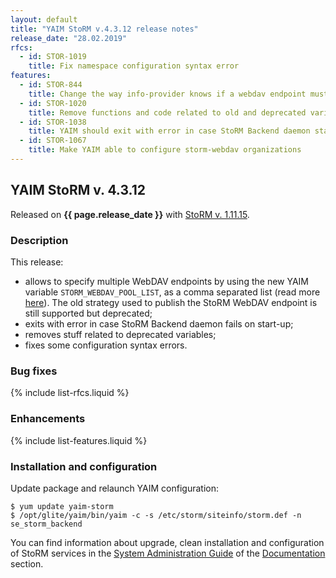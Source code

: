 ```yaml
---
layout: default
title: "YAIM StoRM v.4.3.12 release notes"
release_date: "28.02.2019"
rfcs:
  - id: STOR-1019
    title: Fix namespace configuration syntax error
features:
  - id: STOR-844
    title: Change the way info-provider knows if a webdav endpoint must be published
  - id: STOR-1020
    title: Remove functions and code related to old and deprecated variables
  - id: STOR-1038
    title: YAIM should exit with error in case StoRM Backend daemon start fails
  - id: STOR-1067
    title: Make YAIM able to configure storm-webdav organizations
---
```


## YAIM StoRM v. 4.3.12

Released on **{{ page.release_date }}** with [StoRM v. 1.11.15][release-notes].

### Description

This release:

* allows to specify multiple WebDAV endpoints by using the new YAIM variable
`STORM_WEBDAV_POOL_LIST`, as a comma separated list
(read more [here][webdav-pool-list]). The old strategy used to
publish the StoRM WebDAV endpoint is still supported but deprecated;
* exits with error in case StoRM Backend daemon fails on start-up;
* removes stuff related to deprecated variables;
* fixes some configuration syntax errors.

### Bug fixes

{% include list-rfcs.liquid %}

### Enhancements

{% include list-features.liquid %}

### Installation and configuration

Update package and relaunch YAIM configuration:

    $ yum update yaim-storm
    $ /opt/glite/yaim/bin/yaim -c -s /etc/storm/siteinfo/storm.def -n se_storm_backend

You can find information about upgrade, clean installation and configuration of
StoRM services in the [System Administration Guide][storm-sysadmin-guide] of
the [Documentation][storm-documentation] section.

[release-notes]: {{site.baseurl}}/release-notes/StoRM-v1.11.15.html
[storm-documentation]: {{site.baseurl}}/documentation.html
[storm-sysadmin-guide]: {{site.baseurl}}/documentation/sysadmin-guide/1.11.15

[webdav-pool-list]: {{site.baseurl}}/documentation/sysadmin-guide/1.11.15#important2
